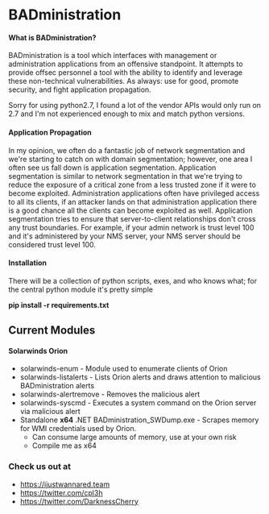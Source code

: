 # BADministration

#### What is BADministration?

BADministration is a tool which interfaces with management or administration applications from an offensive standpoint. It attempts to provide offsec personnel a tool with the ability to identify and leverage these non-technical vulnerabilities. As always: use for good, promote security, and fight application propagation. 

Sorry for using python2.7, I found a lot of the vendor APIs would only run on 2.7 and I'm not experienced enough to mix and match python versions.

#### Application Propagation

In my opinion, we often do a fantastic job of network segmentation and we're starting to catch on with domain segmentation; however, one area I often see us fall down is application segmentation. Application segmentation is similar to network segmentation in that we're trying to reduce the exposure of a critical zone from a less trusted zone if it were to become exploited. Administration applications often have privileged access to all its clients, if an attacker lands on that administration application there is a good chance all the clients can become exploited as well. Application segmentation tries to ensure that server-to-client relationships don't cross any trust boundaries. For example, if your admin network is trust level 100 and it's administered by your NMS server, your NMS server should be considered trust level 100.

#### Installation

There will be a collection of python scripts, exes, and who knows what; for the central python module it's pretty simple

**pip install -r requirements.txt**

## Current Modules

#### Solarwinds Orion

- solarwinds-enum - Module used to enumerate clients of Orion
- solarwinds-listalerts - Lists Orion alerts and draws attention to malicious BADministration alerts
- solarwinds-alertremove - Removes the malicious alert
- solarwinds-syscmd - Executes a system command on the Orion server via malicious alert
- Standalone **x64** .NET BADministration_SWDump.exe - Scrapes memory for WMI credentials used by Orion.
  - Can consume large amounts of memory, use at your own risk
  - Compile me as x64

### Check us out at 
- https://ijustwannared.team
- https://twitter.com/cpl3h
- https://twitter.com/DarknessCherry
